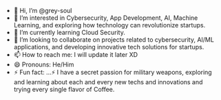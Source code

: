 - 👋 Hi, I’m @grey-soul
- 👀 I’m interested in Cybersecurity, App Development, AI, Machine Learning, and exploring how technology can revolutionize startups.
- 🌱 I’m currently learning Cloud Security.
- 💞️ I’m looking to collaborate on projects related to cybersecurity, AI/ML applications, and developing innovative tech solutions for startups.
- 📫 How to reach me: I will update it later XD
- 😄 Pronouns: He/Him
- ⚡ Fun fact: ...⚡ I have a secret passion for military weapons, exploring and learning about each and every new techs and innovations and trying every single flavor of Coffee.

<!---
grey-soul/grey-soul is a ✨ special ✨ repository because its `README.md` (this file) appears on your GitHub profile.
You can click the Preview link to take a look at your changes.
--->
